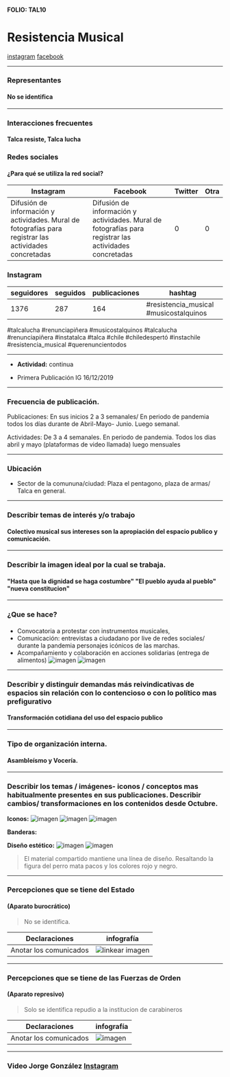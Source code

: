 #### FOLIO: TAL10
# Resistencia Musical

[instagram](https://www.instagram.com/resistencia_musical/)
[facebook](https://www.facebook.com/Resistenciamusicaltalca/)


---

### Representantes
#### No se identifica

---
### Interacciones frecuentes
#### Talca resiste, Talca lucha

### Redes sociales
#### ¿Para qué se utiliza la red social?
| Instagram | Facebook | Twitter | Otra 
|---|---|---|---|
|Difusión de información y actividades. Mural de fotografías para registrar las actividades concretadas|Difusión de información y actividades. Mural de fotografías para registrar las actividades concretadas|0| 0|

### **Instagram**
| seguidores | seguidos | publicaciones | hashtag 
|---|---|---|---|
|1376|287|164| #resistencia_musical #musicostalquinos
#talcalucha #renunciapiñera #musicostalquinos
#talcalucha #renunciapiñera #instatalca #talca #chile #chiledespertó #instachile #resistencia_musical #querenuncientodos

---

* **Actividad:**   continua

* Primera Publicación IG 16/12/2019

---
### Frecuencia de publicación.

Publicaciones: En sus inicios 2 a 3 semanales/ En periodo de pandemia todos los días durante de Abril-Mayo- Junio. Luego semanal.

Actividades: De 3 a 4 semanales. En periodo de pandemia. Todos los dias abril y mayo (plataformas de video llamada) luego mensuales

---
### Ubicación
* Sector de la comununa/ciudad: Plaza el pentagono, plaza de armas/ Talca en general. 

---
### Describir temas de interés y/o trabajo
#### Colectivo musical sus intereses son la apropiación del espacio publico y comunicación.
---
### Describir la imagen ideal por la cual se trabaja.
#### "Hasta que la dignidad se haga costumbre" "El pueblo ayuda al pueblo" "nueva constitucion" 
---
### ¿Que se hace?
#### 
- Convocatoria a protestar con instrumentos musicales, 
- Comunicación: entrevistas a ciudadano por live de redes sociales/ durante la pandemia personajes icónicos de las marchas.
- Acompañamiento y colaboración en acciones solidarias (entrega de alimentos)
![imagen](2.png)
![imagen](4.png)


---
### Describir y distinguir demandas más reivindicativas de espacios sin relación con lo contencioso o con lo político mas prefigurativo
#### Transformación cotidiana del uso del espacio publico 

---
### Tipo de organización interna.
#### Asambleísmo y Vocería.

---
### Describir los temas / imágenes- iconos / conceptos mas habitualmente presentes en sus publicaciones. Describir cambios/ transformaciones en los contenidos desde Octubre.

**Iconos:**
![imagen](6.png)
![imagen](logo.png)
![imagen](mapu.png)


**Banderas:**

**Diseño estético:**
![imagen](1.png)
![imagen](3.png)

> El material compartido mantiene una línea de diseño. Resaltando la figura del perro mata pacos y los colores rojo y negro.

---
### Percepciones que se tiene del Estado
#### (Aparato burocrático)
> No se identifica.

| Declaraciones | infografía | 
|---|---|
|Anotar los comunicados | ![linkear imagen]() |

---
### Percepciones que se tiene de las Fuerzas de Orden
#### (Aparato represivo)
> Solo se identifica repudio a la institucion de carabineros

| Declaraciones | infografía | 
|---|---|
|Anotar los comunicados | ![imagen]() |


---
### Video Jorge González [Instagram](https://www.instagram.com/p/B9fBTPRpRoN/)
